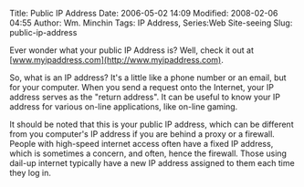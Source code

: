 Title: Public IP Address
Date: 2006-05-02 14:09
Modified: 2008-02-06 04:55
Author: Wm. Minchin
Tags: IP Address, Series:Web Site-seeing
Slug: public-ip-address

Ever wonder what your public IP Address is? Well, check it out at
[www.myipaddress.com](http://www.myipaddress.com).

So, what is an IP address? It's a little like a phone number or an
email, but for your computer. When you send a request onto the Internet,
your IP address serves as the "return address". It can be useful to know
your IP address for various on-line applications, like on-line gaming.

It should be noted that this is your public IP address, which can be
different from you computer's IP address if you are behind a proxy or a
firewall. People with high-speed internet access often have a fixed IP
address, which is sometimes a concern, and often, hence the firewall.
Those using dail-up internet typically have a new IP address assigned to
them each time they log in.
